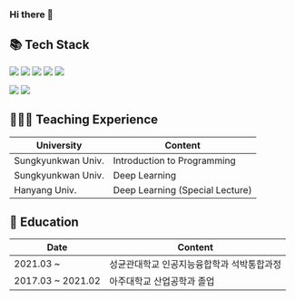 ### Hi there 👋
## 📚 Tech Stack
<img src="https://img.shields.io/badge/Python-3776AB?style=plastic&logo=Python&logoColor=white"/> <img src="https://img.shields.io/badge/PyTorch-EE4C2C?style=plastic&logo=PyTorch&logoColor=white"/> <img src="https://img.shields.io/badge/TensorFlow-FF6F00?style=plastic&logo=TensorFlow&logoColor=white"/> <img src="https://img.shields.io/badge/Selenium-3B02A?style=plastic&logo=Selenium&logoColor=white"/> <img src="https://img.shields.io/badge/Numpy-013243?style=plastic&logo=Numpy&logoColor=white"/>

<img src="https://img.shields.io/badge/GitHub-181717?style=plastic&logo=GitHub&logoColor=white"/> <img src="https://img.shields.io/badge/vscode-007ACC?style=plastic&logo=Visual Studio Code&logoColor=white"/>






## 👨🏻‍🏫 Teaching Experience
|University|Content|
|---|---|
|Sungkyunkwan Univ.|Introduction to Programming|
|Sungkyunkwan Univ.|Deep Learning|
|Hanyang Univ.| Deep Learning (Special Lecture)|
## 🏫 Education
|Date|Content|
|---|---|
|2021.03 ~ | 성균관대학교 인공지능융합학과 석박통합과정|
|2017.03 ~ 2021.02| 아주대학교 산업공학과 졸업|
<!--
**seonhong-lee/seonhong-lee** is a ✨ _special_ ✨ repository because its `README.md` (this file) appears on your GitHub profile.

Here are some ideas to get you started:

- 🔭 I’m currently working on ...
- 🌱 I’m currently learning ...
- 👯 I’m looking to collaborate on ...
- 🤔 I’m looking for help with ...
- 💬 Ask me about ...
- 📫 How to reach me: ...
- 😄 Pronouns: ...
- ⚡ Fun fact: ...
-->
